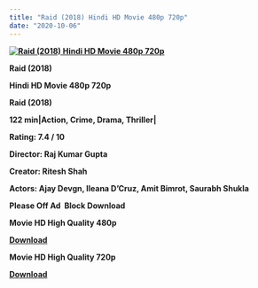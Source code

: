 ```yaml
---
title: "Raid (2018) Hindi HD Movie 480p 720p"
date: "2020-10-06"
---
```


[**![Raid (2018) Hindi HD Movie 480p 720p ](https://1.bp.blogspot.com/-UZJtT5OTQQ4/Xwm96z1bihI/AAAAAAAAD8o/R1_q_nMVr7A8Uxi_pxrmWEDdwEfmzqM-wCLcBGAsYHQ/s1600/reaid.jpg "Raid (2018) Hindi HD Movie 480p 720p ")**](https://1.bp.blogspot.com/-UZJtT5OTQQ4/Xwm96z1bihI/AAAAAAAAD8o/R1_q_nMVr7A8Uxi_pxrmWEDdwEfmzqM-wCLcBGAsYHQ/s1600/reaid.jpg)

 **Raid (2018)**

**Hindi HD Movie 480p 720p** 

**Raid (2018)**

**122 min|Action, Crime, Drama, Thriller|**

**Rating: 7.4 / 10** 

**Director: Raj Kumar Gupta**

**Creator: Ritesh Shah**

**Actors: Ajay Devgn, Ileana D’Cruz, Amit Bimrot, Saurabh Shukla**

**Please Off Ad  Block Download**

 **Movie HD High Quality 480p** 

**[Download](https://zee.gl/PWDK)** 

 **Movie HD High Quality 720p** 

**[Download](https://zee.gl/kX9oVq)**
